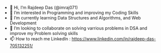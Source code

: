 - 👋 Hi, I’m Rajdeep Das (@imraj071)
- 👀 I’m interested in Programming and improving my Coding Skills
- 🌱 I’m currently learning Data Structures and Algorithms, and Web Development
- 💞️ I’m looking to collaborate on solving varrious problems in DSA and improve my Problem solving skills
- 📫 How to reach me LinkedIn : https://www.linkedin.com/in/rajdeep-das-705132251/

<!---
imraj071/imraj071 is a ✨ special ✨ repository because its `README.md` (this file) appears on your GitHub profile.
You can click the Preview link to take a look at your changes.
--->
